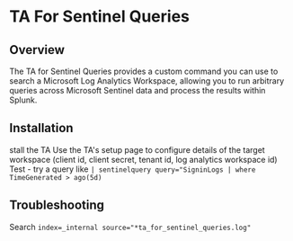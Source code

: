 # TA For Sentinel Queries

## Overview

The TA for Sentinel Queries provides a custom command you can use to search a Microsoft Log Analytics Workspace, allowing you to run arbitrary queries across Microsoft Sentinel data and process the results within Splunk.

## Installation

stall the TA
Use the TA's setup page to configure details of the target workspace (client id, client secret, tenant id, log analytics workspace id)
Test - try a query like `| sentinelquery query="SigninLogs | where TimeGenerated > ago(5d)`

## Troubleshooting

Search `index=_internal source="*ta_for_sentinel_queries.log"`